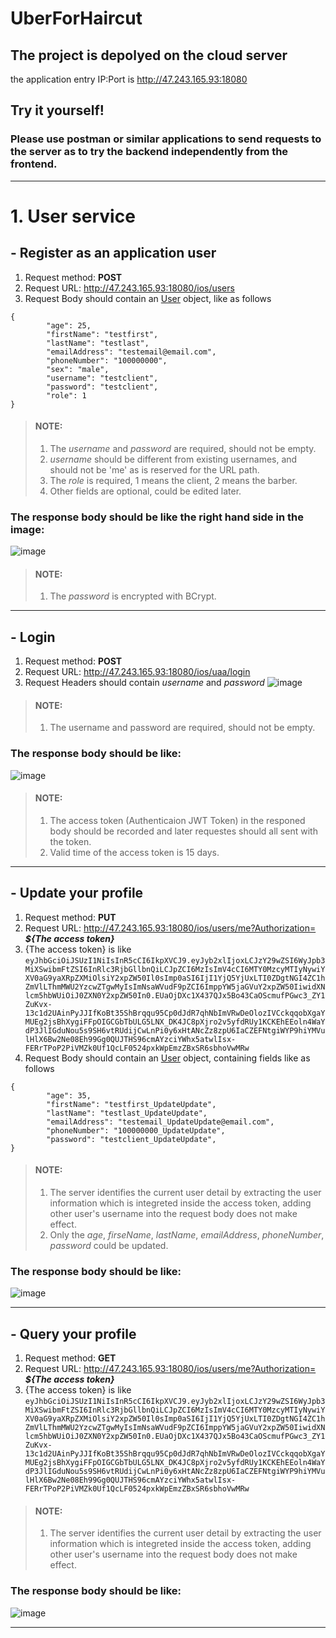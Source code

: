 # UberForHaircut



## The project is depolyed on the cloud server  
the application entry IP:Port is http://47.243.165.93:18080 

## Try it yourself!
### Please use postman or similar applications to send requests to the server as to try the backend independently from the frontend.

  
----

# 1. User service
## - Register as an application user
1. Request method: **POST**  
2. Request URL: http://47.243.165.93:18080/ios/users
3. Request Body should contain an [User](/api-common/src/main/java/com/bristol/project/entity/User.java) object, like as follows

```
{
        "age": 25,
        "firstName": "testfirst",
        "lastName": "testlast",
        "emailAddress": "testemail@email.com",
        "phoneNumber": "100000000",
        "sex": "male",
        "username": "testclient",
        "password": "testclient",
        "role": 1
}
```

> #### NOTE:
> 1. The *username* and *password* are required, should not be empty.
> 2. *username* should be different from existing usernames, and should not be 'me' as is reserved for the URL path.
> 3. The *role* is required, 1 means the client, 2 means the barber.
> 4. Other fields are optional, could be edited later.

### The response body should be like the right hand side in the image:    
![image](https://user-images.githubusercontent.com/45266501/149774063-3125892f-e5d5-4dda-accd-8d979df2a0ab.png)

> #### NOTE:
> 1. The *password* is encrypted with BCrypt.

----

## - Login
1. Request method: **POST**  
2. Request URL: http://47.243.165.93:18080/ios/uaa/login
3. Request Headers should contain *username* and *password*
![image](https://user-images.githubusercontent.com/45266501/149775057-975c5ef2-1922-434a-954d-ef63cff05da7.png)

> #### NOTE:
> 1. The username and password are required, should not be empty.
### The response body should be like:   
![image](https://user-images.githubusercontent.com/45266501/149775501-1e011388-d6df-4d19-b775-c7fabafb772a.png)

> #### NOTE:
> 1. The access token (Authenticaion JWT Token) in the responed body should be recorded and later requestes should all sent with the token.
> 2. Valid time of the access token is 15 days.

----

## - Update your profile
1. Request method: **PUT**  
2. Request URL: http://47.243.165.93:18080/ios/users/me?Authorization= ***${The access token}***
3. {The access token} is like 
`eyJhbGciOiJSUzI1NiIsInR5cCI6IkpXVCJ9.eyJyb2xlIjoxLCJzY29wZSI6WyJpb3MiXSwibmFtZSI6InRlc3RjbGllbnQiLCJpZCI6MzIsImV4cCI6MTY0MzcyMTIyNywiYXV0aG9yaXRpZXMiOlsiY2xpZW50Il0sImp0aSI6IjI1YjQ5YjUxLTI0ZDgtNGI4ZC1hZmVlLThmMWU2YzcwZTgwMyIsImNsaWVudF9pZCI6ImppYW5jaGVuY2xpZW50IiwidXNlcm5hbWUiOiJ0ZXN0Y2xpZW50In0.EUaOjDXc1X437QJx5Bo43CaOScmufPGwc3_ZY1ZuKvx-13c1d2UAinPyJJIfKoBt35ShBrqqu95Cp0dJdR7qhNbImVRwDeOlozIVCckqqobXgaYMUEg2jsBhXygiFFpOIGCGbTbULG5LNX_DK4JC8pXjro2v5yfdRUy1KCKEhEEoln4WaYdP3JlIGduNou5s9SH6vtRUdijCwLnPi0y6xHtANcZz8zpU6IaCZEFNtgiWYP9hiYMVulHlX6Bw2Ne08Eh99Gg0QUJTHS96cmAYzciYWhx5atwlIsx-FERrTPoP2PiVMZk0Uf1QcLF0524pxkWpEmzZBxSR6sbhoVwMRw`
4. Request Body should contain an [User](/api-common/src/main/java/com/bristol/project/entity/User.java) object, containing fields like as follows

```
{
        "age": 35,
        "firstName": "testfirst_UpdateUpdate",
        "lastName": "testlast_UpdateUpdate",
        "emailAddress": "testemail_UpdateUpdate@email.com",
        "phoneNumber": "100000000_UpdateUpdate",
        "password": "testclient_UpdateUpdate",
}
```

> #### NOTE:
> 1. The server identifies the current user detail by extracting the user information which is integreted inside the access token, adding other user's username into the request body does not make effect.
> 2. Only the *age*, *firseName*, *lastName*, *emailAddress*, *phoneNumber*, *password* could be updated.

### The response body should be like:
![image](https://user-images.githubusercontent.com/45266501/149779108-2f17fc58-021a-4cd9-88c2-8ee7b577d2da.png)

----

## - Query your profile
1. Request method: **GET**  
2. Request URL: http://47.243.165.93:18080/ios/users/me?Authorization= ***${The access token}***
3. {The access token} is like 
`eyJhbGciOiJSUzI1NiIsInR5cCI6IkpXVCJ9.eyJyb2xlIjoxLCJzY29wZSI6WyJpb3MiXSwibmFtZSI6InRlc3RjbGllbnQiLCJpZCI6MzIsImV4cCI6MTY0MzcyMTIyNywiYXV0aG9yaXRpZXMiOlsiY2xpZW50Il0sImp0aSI6IjI1YjQ5YjUxLTI0ZDgtNGI4ZC1hZmVlLThmMWU2YzcwZTgwMyIsImNsaWVudF9pZCI6ImppYW5jaGVuY2xpZW50IiwidXNlcm5hbWUiOiJ0ZXN0Y2xpZW50In0.EUaOjDXc1X437QJx5Bo43CaOScmufPGwc3_ZY1ZuKvx-13c1d2UAinPyJJIfKoBt35ShBrqqu95Cp0dJdR7qhNbImVRwDeOlozIVCckqqobXgaYMUEg2jsBhXygiFFpOIGCGbTbULG5LNX_DK4JC8pXjro2v5yfdRUy1KCKEhEEoln4WaYdP3JlIGduNou5s9SH6vtRUdijCwLnPi0y6xHtANcZz8zpU6IaCZEFNtgiWYP9hiYMVulHlX6Bw2Ne08Eh99Gg0QUJTHS96cmAYzciYWhx5atwlIsx-FERrTPoP2PiVMZk0Uf1QcLF0524pxkWpEmzZBxSR6sbhoVwMRw`

> #### NOTE:
> 1. The server identifies the current user detail by extracting the user information which is integreted inside the access token, adding other user's username into the request body does not make effect.

### The response body should be like:
![image](https://user-images.githubusercontent.com/45266501/149781106-72bd8a5b-a6c1-45de-81e8-102d3db81088.png)

----

